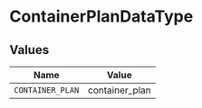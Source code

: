 # ContainerPlanDataType


## Values

| Name             | Value            |
| ---------------- | ---------------- |
| `CONTAINER_PLAN` | container_plan   |